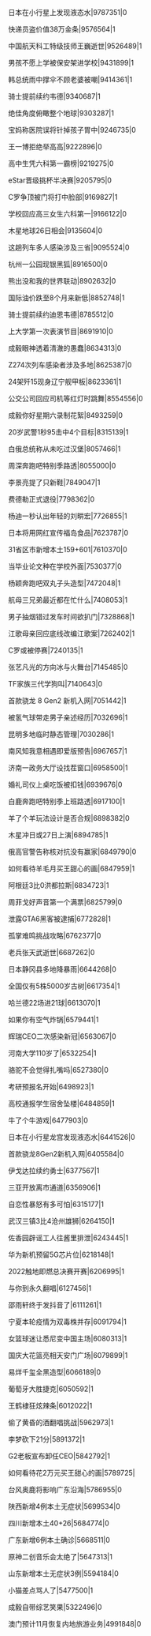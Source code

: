 日本在小行星上发现液态水|9787351|0

快递员盗价值38万金条|9576564|1

中国航天科工特级技师王巍逝世|9526489|1

男孩不愿上学被保安架进学校|9431899|1

韩总统雨中撑伞不顾老婆被嘲|9414361|1

骑士提前续约韦德|9340687|1

绝佳角度俯瞰整个地球|9303287|1

宝妈称医院误将针掉孩子胃中|9246735|0

王一博拒绝举高高|9222896|0

高中生凭六科第一霸榜|9219275|0

eStar晋级挑杯半决赛|9205795|0

C罗争顶被门将打中脸部|9169827|1

学校回应高三女生六科第一|9166122|0

木星地球26日相会|9135604|0

这趟列车多人感染涉及三省|9095524|0

杭州一公园现银黑狐|8916500|0

熊出没和我的世界联动|8902632|0

国际油价跌至8个月来新低|8852748|1

骑士提前续约迪恩韦德|8785512|0

上大学第一次表演节目|8691910|0

成毅眼神透着清澈的愚蠢|8634313|0

Z274次列车感染者涉及多地|8625387|0

24架歼15现身辽宁舰甲板|8623361|1

公交公司回应司机等红灯时跳舞|8554556|0

成毅你好星期六录制花絮|8493259|0

20岁武警1秒95击中4个目标|8315139|1

白俄总统称从未吃过汉堡|8057466|1

周深奔跑吧特别季路透|8055000|0

李景亮提了只新鞋|7849047|1

费德勒正式退役|7798362|0

杨迪一秒认出年轻的刘畊宏|7726855|1

日本将用网红宣传福岛食品|7623787|0

31省区市新增本土159+601|7610370|0

当毕业论文种在学校外面|7530377|0

杨颖奔跑吧双丸子头造型|7472048|1

航母三兄弟最近都在忙什么|7408053|1

男子抽烟错过发车时间欲扒门|7328868|1

江歌母亲回应底线改编江歌案|7262402|1

C罗或被停赛|7240135|1

张艺凡光的方向冰与火舞台|7145485|0

TF家族三代学狗叫|7140643|0

首款骁龙 8 Gen2 新机入网|7051442|1

被氢气球带走男子亲述经历|7032696|1

昆明多地临时静态管理|7030286|1

南风知我意相遇即爱版预告|6967657|1

济南一政务大厅设找茬窗口|6958500|1

婚礼司仪上桌吃饭被扣钱|6939676|0

白鹿奔跑吧特别季上班路透|6917100|1

羊了个羊玩法设计是否合规|6898382|0

木星冲日或27日上演|6894785|1

俄高官警告称核对抗没有赢家|6849790|0

如何看待羊毛月买王甜心的画|6847959|1

阿根廷3比0洪都拉斯|6834723|1

周菲戈好声音第一个满票|6825799|0

泄露GTA6黑客被逮捕|6772828|1

孤掌难鸣挑战攻略|6762377|0

老兵张天武逝世|6687262|0

日本静冈县多地降暴雨|6644268|0

全国仅有5株5000岁古树|6617354|1

哈兰德22场进21球|6613070|1

如果你有空气炸锅|6579441|1

辉瑞CEO二次感染新冠|6563067|0

河南大学110岁了|6532254|1

骆驼不会觉得扎嘴吗|6527380|0

考研预报名开始|6498923|1

高校通报学生宿舍坠楼|6484859|1

牛了个牛游戏|6477903|0

日本在小行星龙宫发现液态水|6441526|0

首款骁龙8Gen2新机入网|6405584|0

伊戈达拉续约勇士|6377567|1

三亚开放离市通道|6356906|1

自恋性暴怒有多可怕|6315177|1

武汉三镇3比4沧州雄狮|6264150|1

佐香园辟谣工人往酱里排泄|6243445|1

华为新机预留5G芯片位|6218148|1

2022触地即燃总决赛开赛|6206995|1

与你到永久翻唱|6127456|1

邵雨轩终于发抖音了|6111261|1

宁夏本轮疫情为双毒株并存|6091794|1

女篮球迷让悉尼变中国主场|6080313|1

国庆大花篮亮相天安门广场|6079899|1

易烊千玺全黑造型|6066189|0

葡萄牙大胜捷克|6050592|1

王鹤棣狂炫辣条|6012022|1

偷了黄昏的酒翻唱挑战|5962973|1

李梦砍下21分|5891372|1

G2老板宣布卸任CEO|5842792|1

如何看待花2万元买王甜心的画|5789725|

台风奥鹿将影响广东沿海|5786955|0

陕西新增4例本土无症状|5699534|0

四川新增本土40+26|5684774|0

广东新增6例本土确诊|5668511|0

原神二创音乐会太绝了|5647313|1

山东新增本土无症状3例|5594184|0

小猫差点骂人了|5477500|1

成毅自带综艺笑果|5322496|0

澳门预计11月恢复内地旅游业务|4991848|0

